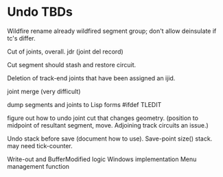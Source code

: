 # Undo TBDs

Wildfire rename already wildfired segment group; don't allow deinsulate if tc's differ.

Cut of joints, overall. jdr (joint del record)

Cut segment should stash and restore circuit.

Deletion of track-end joints that have been assigned an ijid.

joint merge (very difficult)

dump segments and joints to Lisp forms #ifdef TLEDIT

figure out how to undo joint cut that changes geometry.
  (position to midpoint of resultant segment, move.
   Adjoining track circuits an issue.)


Undo stack before save (document how to use).  Save-point size() stack.
 may need tick-counter.

Write-out and BufferModified logic
Windows implementation
   Menu management function 
